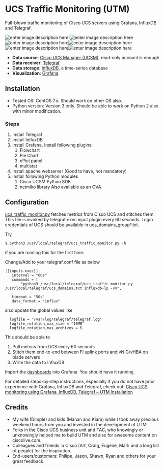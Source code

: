 # UCS Traffic Monitoring (UTM)
Full-blown traffic monitoring of Cisco UCS servers using Grafana, InfluxDB and Telegraf.

![enter image description here](https://www.since2k7.com/wp-content/uploads/2020/02/g1-scaled.jpg)
![enter image description here](https://www.since2k7.com/wp-content/uploads/2020/02/g2-scaled.jpg)
![enter image description here](https://www.since2k7.com/wp-content/uploads/2020/02/g3-scaled.jpg)![enter image description here](https://www.since2k7.com/wp-content/uploads/2020/02/g5-scaled.jpg)![enter image description here](https://www.since2k7.com/wp-content/uploads/2020/02/g6-scaled.jpg)![enter image description here](https://www.since2k7.com/wp-content/uploads/2020/02/g4-scaled.jpg)

- **Data source**: [Cisco UCS Manager (UCSM)](https://www.cisco.com/c/en/us/products/servers-unified-computing/ucs-manager/index.html), read-only account is enough
- **Data receiver**: [Telegraf](https://github.com/influxdata/telegraf)
- **Data storage**: [InfluxDB](https://github.com/influxdata/influxdb), a time-series database
- **Visualization**: [Grafana](https://github.com/grafana/grafana)

## Installation
- Tested OS: CentOS 7.x. Should work on other OS also.
- Python version: Version 3 only. Should be able to work on Python 2 also with minor modification.

### Steps
1. Install Telegraf
2. Install InfluxDB
3. Install Grafana. Install following plugins:
    1. Flowchart
    2. Pie Chart
    3. ePict panel
    4. multistat
4. Install apache webserver (Good to have, not mandatory)
4. Install following Python modules
    1. Cisco UCSM Python SDK
    2. netmiko library
Also available as an OVA.
    
## Configuration

[ucs_traffic_monitor.py](https://github.com/paregupt/ucs_traffic_monitor/blob/master/telegraf/ucs_traffic_monitor.py "ucs_traffic_monitor.py") fetches metrics from Cisco UCS and stitches them. This file is invoked by telegraf exec input plugin every 60 seconds. Login credentials of UCS should be available in ucs_domains_group*.txt.

Try 
```shell
$ python3 /usr/local/telegraf/ucs_traffic_monitor.py -h
```
if you are running this for the first time.

Change/Add to your telegraf.conf file as below

```shell
[[inputs.exec]]
   interval = "60s"
   commands = [
       "python3 /usr/local/telegraf/ucs_traffic_monitor.py /usr/local/telegraf/ucs_domains.txt influxdb-lp -vv",
   ]
   timeout = "50s"
   data_format = "influx"
```

also update the global values like

```shell
  logfile = "/var/log/telegraf/telegraf.log"
  logfile_rotation_max_size = "10MB"
  logfile_rotation_max_archives = 5
```
This should be able to 

 1. Pull metrics from UCS every 60 seconds
 2. Stitch them end-to-end between FI uplink ports and vNIC/vHBA on blade servers
 3. Write the data to InfluxDB

Import the [dashboards](https://github.com/paregupt/ucs_traffic_monitor/tree/master/grafana/dashboards) into Grafana. You should have it running.

For detailed steps-by-step instructions, especially if you do not have prior experience with Grafana, InfluxDB and Telegraf, check out: [Cisco UCS monitoring using Grafana, InfluxDB, Telegraf – UTM Installation](https://www.since2k7.com/blog/2020/02/29/cisco-ucs-monitoring-using-grafana-influxdb-telegraf-utm-installation/)

## Credits
- My wife (Dimple) and kids (Manan and Kiara) while I took away precious weekend hours from you and invested in the development of UTM.
- Folks in the Cisco UCS business unit and TAC, who knowingly or unknowingly helped me to build UTM and also for awesome content on ciscolive.com.
- Colleagues and friends in Cisco (Art, Craig, Eugene, Mark and a long list of people) for the inspiration. 
- End-users/customers: Philipe, Jason, Shawn, Ryan and others for your great feedback.
